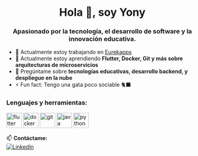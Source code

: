 <h1 align="center">Hola 👋, soy Yony</h1>
<h3 align="center">Apasionado por la tecnología, el desarrollo de software y la innovación educativa.</h3>

- 🔭 Actualmente estoy trabajando en [Eurekapps](https://github.com/4yony4)
- 🌱 Actualmente estoy aprendiendo **Flutter, Docker, Git y más sobre arquitecturas de microservicios**
- 💬 Pregúntame sobre **tecnologías educativas, desarrollo backend, y despliegue en la nube**
- ⚡ Fun fact: Tengo una gata poco sociable 🐈‍⬛

<h3 align="left">Lenguajes y herramientas:</h3>
<p align="left">
  <img src="https://cdn.jsdelivr.net/gh/devicons/devicon/icons/flutter/flutter-original.svg" alt="flutter" width="40" height="40"/>
  <img src="https://cdn.jsdelivr.net/gh/devicons/devicon/icons/docker/docker-original.svg" alt="docker" width="40" height="40"/>
  <img src="https://cdn.jsdelivr.net/gh/devicons/devicon/icons/git/git-original.svg" alt="git" width="40" height="40"/>
  <img src="https://cdn.jsdelivr.net/gh/devicons/devicon/icons/java/java-original.svg" alt="java" width="40" height="40"/>
  <img src="https://cdn.jsdelivr.net/gh/devicons/devicon/icons/python/python-original.svg" alt="python" width="40" height="40"/>
</p>

📫 **Contáctame:**  
[![LinkedIn](https://img.shields.io/badge/LinkedIn-4yony4-blue?style=flat&logo=linkedin)](https://linkedin.com/in/4yony4)